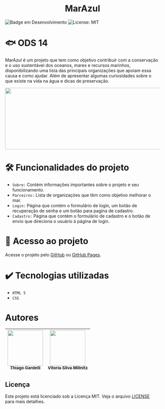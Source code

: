 <h1 align="center"> MarAzul </h1>

![Badge em Desenvolvimento](https://img.shields.io/static/v1?label=STATUS&message=COMPLETO&color=GREEN&style=for-the-badge)
![License: MIT](https://img.shields.io/static/v1?label=LICENSE&message=MIT&color=GREEN&style=for-the-badge)

# 🐟 ODS 14

MarAzul é um projeto que tem como objetivo contribuir com a conservação e o uso sustentável dos oceanos, mares e recursos marinhos, disponibilizando uma lista das principais organizações que apoiam essa causa e como ajudar. Além de apresentar algumas curiosidades sobre o que existe na vida na água e dicas de preservação.
<div align="center">
<img src="https://brasil.un.org/profiles/undg_country/themes/custom/undg/images/SDGs/pt-br/SDG-14.svg" width=1200 height=200 margin=0 />
</div>

# 🛠️ Funcionalidades do projeto

- ``Sobre:`` Contém informações importantes sobre o projeto e seu funcionamento.
- ``Parceiros:`` Lista de organizações que têm como objetivo melhorar o mar.
- ``Login:`` Página que contém o formulário de login, um botão de recuperação de senha e um botão para pagina de cadastro.
- ``Cadastro:`` Página que contém o formulário de cadastro e o botão de envio que direciona o usuário à página de login.


# 📁 Acesso ao projeto

Acesse o projeto pelo [GitHub](https://github.com/vitoriamillnitz/Marazul) ou [GitHub Pages](https://vitoriamillnitz.github.io/Marazul/).

# ✔️ Tecnologias utilizadas

- ``HTML 5``
- ``CSS``

# Autores

| [<img loading="lazy" src="https://avatars.githubusercontent.com/u/187800783?s=400&u=5a60fde12cfd7f4acb1422bd5f9220df6d91263e&v=4" width=115><br><sub>Thiago Gardelli</sub>](https://github.com/Tgardelli) |  [<img loading="lazy" src="https://avatars.githubusercontent.com/u/72463531?v=4" width=115><br><sub>Vitoria Silva Millnitz</sub>](https://github.com/lugardolinkgithub) |
| :---: | :---: |

## Licença

Este projeto está licenciado sob a Licença MIT. Veja o arquivo [LICENSE](LICENSE) para mais detalhes.
